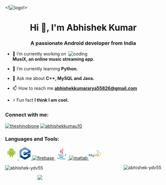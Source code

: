 <!![logo](https://ibb.co/SPqYh3F)!>
<h1 align="center">Hi 👋, I'm Abhishek Kumar</h1>
<h3 align="center">A passionate Android developer from India</h3>

<img align="right" alt="coding" width="300" src="https://media0.giphy.com/media/v1.Y2lkPTc5MGI3NjExNmE0czR5OWx6dGdidWFraHphZHljYXFpdnI0ZDZpMnJjcTlnZzVzZyZlcD12MV9naWZzX3NlYXJjaCZjdD1n/bGgsc5mWoryfgKBx1u/giphy.webp">

- 🔭 I’m currently working on **MusiX, an online music streaming app.**

- 🌱 I’m currently learning **Python.**

- 💬 Ask me about **C++, MySQL and Java.**

- 📫 How to reach me **abhishekkumararya55826@gmail.com**

- ⚡ Fun fact **I think I am cool.**

<h3 align="left">Connect with me:</h3>
<p align="left">
<a href="https://www.leetcode.com/theshinobione" target="blank"><img align="center" src="https://raw.githubusercontent.com/rahuldkjain/github-profile-readme-generator/master/src/images/icons/Social/leet-code.svg" alt="theshinobione" height="30" width="40" /></a>
<a href="https://auth.geeksforgeeks.org/user/abhishekkumau10" target="blank"><img align="center" src="https://raw.githubusercontent.com/rahuldkjain/github-profile-readme-generator/master/src/images/icons/Social/geeks-for-geeks.svg" alt="abhishekkumau10" height="30" width="40" /></a>
</p>

<h3 align="left">Languages and Tools:</h3>
<p align="left"> <a href="https://developer.android.com" target="_blank" rel="noreferrer"> <img src="https://raw.githubusercontent.com/devicons/devicon/master/icons/android/android-original-wordmark.svg" alt="android" width="40" height="40"/> </a> <a href="https://www.w3schools.com/cpp/" target="_blank" rel="noreferrer"> <img src="https://raw.githubusercontent.com/devicons/devicon/master/icons/cplusplus/cplusplus-original.svg" alt="cplusplus" width="40" height="40"/> </a> <a href="https://firebase.google.com/" target="_blank" rel="noreferrer"> <img src="https://www.vectorlogo.zone/logos/firebase/firebase-icon.svg" alt="firebase" width="40" height="40"/> </a> <a href="https://www.java.com" target="_blank" rel="noreferrer"> <img src="https://raw.githubusercontent.com/devicons/devicon/master/icons/java/java-original.svg" alt="java" width="40" height="40"/> </a> <a href="https://www.mathworks.com/" target="_blank" rel="noreferrer"> <img src="https://upload.wikimedia.org/wikipedia/commons/2/21/Matlab_Logo.png" alt="matlab" width="40" height="40"/> </a> <a href="https://www.mysql.com/" target="_blank" rel="noreferrer"> <img src="https://raw.githubusercontent.com/devicons/devicon/master/icons/mysql/mysql-original-wordmark.svg" alt="mysql" width="40" height="40"/> </a> </p>

<p><img align="right" src="https://github-readme-stats.vercel.app/api/top-langs?username=abhishek-ydv55&show_icons=true&locale=en&layout=compact" alt="abhishek-ydv55" /></p>

<p><img align="center" src="https://github-readme-streak-stats.herokuapp.com/?user=abhishek-ydv55&" alt="abhishek-ydv55" /></p>
<img align="right" width="400" 
src="https://media3.giphy.com/media/v1.Y2lkPTc5MGI3NjExNmZod3pxY2pqeGJvdHEzMWdnang2M3A3MmF1djRrODE5YzhtMWxldCZlcD12MV9naWZzX3NlYXJjaCZjdD1n/hFXwY4lER3oBO/200.webp">
